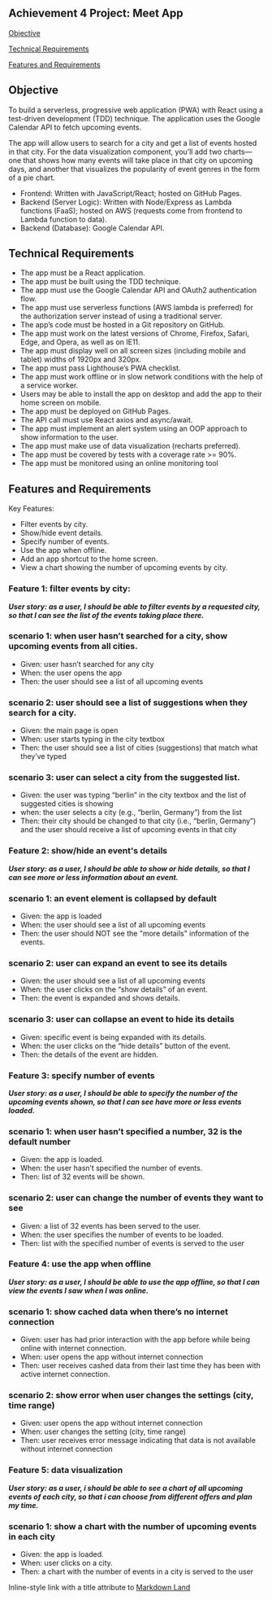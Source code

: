 ## **Achievement 4 Project: Meet App**

[Objective](https://github.com/Maya-Bitter/meet#readme "Objective")

[Technical Requirements](https://github.com/Maya-Bitter/meet#readme "Technical Requirements")

[Features and Requirements](https://github.com/Maya-Bitter/meet#readme "Features and Requirements")

## **Objective**

To build a serverless, progressive web application (PWA) with React using a
test-driven development (TDD) technique. The application uses the Google
Calendar API to fetch upcoming events.

The app will allow users to search for a city and
get a list of events hosted in that city. For the data visualization component, you’ll add two
charts—one that shows how many events will take place in that city on upcoming days, and another
that visualizes the popularity of event genres in the form of a pie chart.

- Frontend: Written with JavaScript/React; hosted on GitHub Pages.
- Backend (Server Logic): Written with Node/Express as Lambda functions (FaaS); hosted on AWS (requests come from frontend to Lambda function to data).
- Backend (Database): Google Calendar API.

## Technical Requirements

* The app must be a React application.
* The app must be built using the TDD technique.
* The app must use the Google Calendar API and OAuth2 authentication flow.
* The app must use serverless functions (AWS lambda is preferred) for the authorization server
instead of using a traditional server.
* The app’s code must be hosted in a Git repository on GitHub.
* The app must work on the latest versions of Chrome, Firefox, Safari, Edge, and Opera, as well
as on IE11.
*  The app must display well on all screen sizes (including mobile and tablet) widths of 1920px
and 320px.
*  The app must pass Lighthouse’s PWA checklist.
* The app must work offline or in slow network conditions with the help of a service worker.
* Users may be able to install the app on desktop and add the app to their home screen on
mobile.
* The app must be deployed on GitHub Pages.
* The API call must use React axios and async/await.
* The app must implement an alert system using an OOP approach to show information to the
user.
* The app must make use of data visualization (recharts preferred).
* The app must be covered by tests with a coverage rate >= 90%.
* The app must be monitored using an online monitoring tool

## Features and Requirements

Key Features:

* Filter events by city.
* Show/hide event details.
* Specify number of events.
* Use the app when offline.
* Add an app shortcut to the home screen.
* View a chart showing the number of upcoming events by city.

### Feature 1: filter events by city:

___User story:
as a user, I should be able to filter events by a requested city, so that I can see the list of the events taking place there.___

### scenario 1: when user hasn’t searched for a city, show upcoming events from all cities.

* Given: user hasn’t searched for any city
* When: the user opens the app
* Then: the user should see a list of all upcoming events

### scenario 2: user should see a list of suggestions when they search for a city.

* Given: the main page is open
* When: user starts typing in the city textbox
* Then: the user should see a list of cities (suggestions) that match what they’ve typed

### scenario 3: user can select a city from the suggested list.

* Given: the user was typing “berlin” in the city textbox and the list of suggested cities is showing
* when: the user selects a city (e.g., “berlin, Germany”) from the list
* Then: their city should be changed to that city (i.e., “berlin, Germany”) and the user should receive a list of upcoming events in that city

### Feature 2: show/hide an event's details

___User story:
as a user, I should be able to show or hide details, so that I can see more or less information about an event.___

### scenario 1: an event element is collapsed by default

* Given: the app is loaded
* When: the user should see a list of all upcoming events
* Then: the user should NOT see the "more details" information of the events.

### scenario 2: user can expand an event to see its details

* Given: the user should see a list of all upcoming events
* When: the user clicks on the “show details” of an event. 
* Then: the event is expanded and shows details.

### scenario 3: user can collapse an event to hide its details

* Given: specific event is being expanded with its details.
* When: the user clicks on the “hide details” button of the event.
* Then: the details of the event are hidden.

### Feature 3: specify number of events

___User story:
as a user, I should be able to specify the number of the upcoming events shown, so that I can see have more or less events loaded.___

### scenario 1: when user hasn’t specified a number, 32 is the default number

* Given:  the app is loaded. 
* When:  the user hasn’t specified the number of events. 
* Then:   list of 32 events will be shown. 
	
### scenario 2: user can change the number of events they want to see

* Given: a list of 32 events has been served to the user.
* When:  the user specifies the number of events to be loaded.
* Then:  list with the specified number of events is served to the user

### Feature 4: use the app when offline

___User story:
as a user, I should be able to use the app offline, so that I can view 
the events I saw when I was online.___

### scenario 1: show cached data when there’s no internet connection

* Given: user has had prior interaction with the app before while being online with internet connection.
* When: user opens the app without internet connection
* Then: user receives cashed data from their last time they has been with active internet connection.

### scenario 2: show error when user changes the settings (city, time range)

* Given: user opens the app without internet connection
* When: user changes the setting (city, time range)
* Then: user receives error message indicating that data is not available without internet connection

### Feature 5: data visualization

___User story:
as a user, i should be able to see a chart of all upcoming events of each city, so that i can choose from different offers and plan my time.___

### scenario 1: show a chart with the number of upcoming events in each city

* Given: the app is loaded.
* When: user clicks on a city.
* Then: a chart with the number of events in a city is served to the user


Inline-style link with a title attribute to [Markdown Land](https://markdown.land "Markdown Land")
